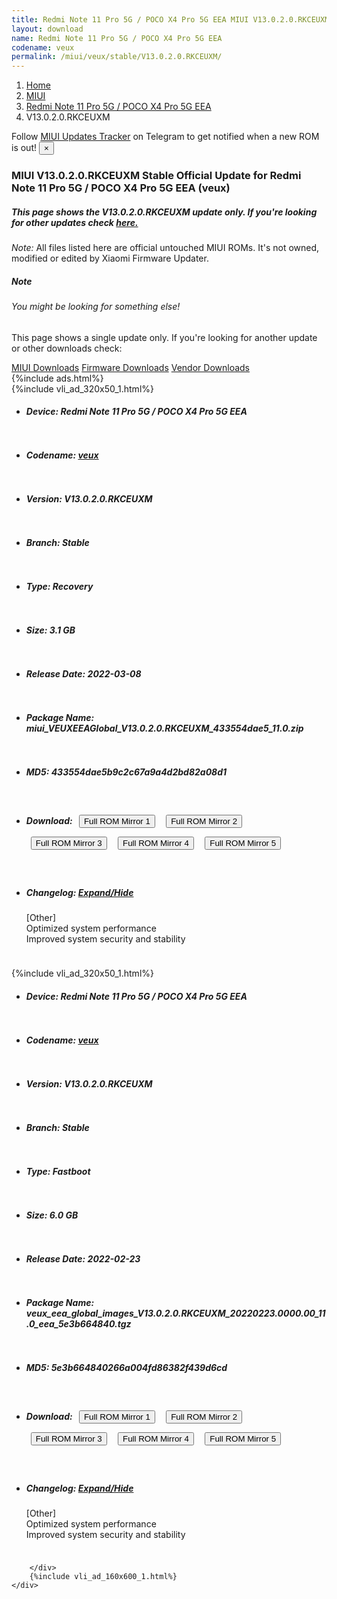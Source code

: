 ```yaml
---
title: Redmi Note 11 Pro 5G / POCO X4 Pro 5G EEA MIUI V13.0.2.0.RKCEUXM Update
layout: download
name: Redmi Note 11 Pro 5G / POCO X4 Pro 5G EEA
codename: veux
permalink: /miui/veux/stable/V13.0.2.0.RKCEUXM/
---
```

<nav aria-label="breadcrumb">
    <ol class="breadcrumb">
        <li class="breadcrumb-item"><a href="/">Home</a></li>
        <li class="breadcrumb-item"><a href="/miui/">MIUI</a></li>
        <li class="breadcrumb-item"><a href="/miui/veux/">Redmi Note 11 Pro 5G / POCO X4 Pro 5G EEA</a></li>
        <li class="breadcrumb-item active" aria-current="page">V13.0.2.0.RKCEUXM</li>
    </ol>
</nav>
<div class="alert alert-primary alert-dismissible fade show" role="alert">
    Follow <a href="https://t.me/MIUIUpdatesTracker" class="alert-link">MIUI Updates Tracker</a> on Telegram to get
    notified when a new ROM is out!
    <button type="button" class="close" data-dismiss="alert" aria-label="Close">
        <span aria-hidden="true">&times;</span>
    </button>
</div>
<div class="col-12 mx-auto">
    <h3 class="title bg-light p-2 rounded">MIUI V13.0.2.0.RKCEUXM Stable Official Update for Redmi Note 11 Pro 5G / POCO X4 Pro 5G EEA (veux)</h3>
    <h5>This page shows the V13.0.2.0.RKCEUXM update only. If you're looking for other updates check
        <a href="/miui/veux/">here.</a></h5>
    <p><i>Note: </i>All files listed here are official untouched MIUI ROMs.
        It's not owned, modified or edited by Xiaomi Firmware Updater.</p>
    <div class="card">
        <div class="card-body">
            <h5 class="card-title">Note</h5>
            <h6 class="card-subtitle mb-2 text-muted">You might be looking for something else!</h6>
            <p class="card-text">This page shows a single update only.
                If you're looking for another update or other downloads check:</p>
            <a href="/miui/" class="card-link">MIUI Downloads</a>
            <a href="/firmware/" class="card-link">Firmware Downloads</a>
            <a href="/vendor/" class="card-link">Vendor Downloads</a>
        </div>
    </div>
    {%include ads.html%}
    <div class="row justify-content-center">
        <div class="col-10" id="downloads">
                    <div class="card card-body">
            {%include vli_ad_320x50_1.html%}
            <ul class="list-unstyled">
                <li style="padding-bottom: 10px;">
                    <h5><b>Device: </b>Redmi Note 11 Pro 5G / POCO X4 Pro 5G EEA</h5>
                </li>
                <li style="padding-bottom: 10px;">
                    <h5><b>Codename: </b> <a href="/miui/veux/" target="_blank">veux</a> </h5>
                </li>
                <li style="padding-bottom: 10px;">
                    <h5><b>Version: </b>V13.0.2.0.RKCEUXM</h5>
                </li>
                <li style="padding-bottom: 10px;">
                    <h5><b>Branch: </b>Stable</h5>
                </li>
                <li style="padding-bottom: 10px;">
                    <h5><b>Type: </b>Recovery</h5>
                </li>
                <li style="padding-bottom: 10px;">
                    <h5><b>Size: </b>3.1 GB</h5>
                </li>
                <li style="padding-bottom: 10px;">
                    <h5><b>Release Date: </b>2022-03-08</h5>
                </li>
                <li style="padding-bottom: 10px;">
                    <h5><b>Package Name: </b><span id="filename" class="text-dark">miui_VEUXEEAGlobal_V13.0.2.0.RKCEUXM_433554dae5_11.0.zip</span></h5>
                </li>
                <li style="padding-bottom: 10px;">
                    <h5><b>MD5: </b><span id="md5" class="text-muted">433554dae5b9c2c67a9a4d2bd82a08d1</span></h5>
                </li>
                <li style="padding-bottom: 10px;">
                    <h5><b>Download: </b> <button type="button" id="download" class="btn btn-primary" style="margin: 7px;" onclick="window.open('https://cdn-ota.azureedge.net/V13.0.2.0.RKCEUXM/miui_VEUXEEAGlobal_V13.0.2.0.RKCEUXM_433554dae5_11.0.zip', '_blank');"><i class="fa fa-download"></i> Full ROM Mirror 1</button> <button type="button" id="download" class="btn btn-primary" style="margin: 7px;" onclick="window.open('https://cdnorg.d.miui.com/V13.0.2.0.RKCEUXM/miui_VEUXEEAGlobal_V13.0.2.0.RKCEUXM_433554dae5_11.0.zip', '_blank');"><i class="fa fa-download"></i> Full ROM Mirror 2</button> <button type="button" id="download" class="btn btn-primary" style="margin: 7px;" onclick="window.open('https://bn.d.miui.com/V13.0.2.0.RKCEUXM/miui_VEUXEEAGlobal_V13.0.2.0.RKCEUXM_433554dae5_11.0.zip', '_blank');"><i class="fa fa-download"></i> Full ROM Mirror 3</button> <button type="button" id="download" class="btn btn-primary" style="margin: 7px;" onclick="window.open('https://bigota.d.miui.com/V13.0.2.0.RKCEUXM/miui_VEUXEEAGlobal_V13.0.2.0.RKCEUXM_433554dae5_11.0.zip', '_blank');"><i class="fa fa-download"></i> Full ROM Mirror 4</button> <button type="button" id="download" class="btn btn-primary" style="margin: 7px;" onclick="window.open('https://hugeota.d.miui.com/V13.0.2.0.RKCEUXM/miui_VEUXEEAGlobal_V13.0.2.0.RKCEUXM_433554dae5_11.0.zip', '_blank');"><i class="fa fa-download"></i> Full ROM Mirror 5</button></h5>
                </li>
                <li style="padding-bottom: 10px;">
                    <h5><b>Changelog: </b><a href="#veux_1_changelog" data-toggle="collapse" role="button"
                            aria-expanded="false" aria-controls="veux_1_changelog"> <i class="fa fa-arrow-down"
                                aria-hidden="true"></i> Expand/Hide</a></h5>
                    <div class="collapse" id="veux_1_changelog">
                        <p id="changelog_text">[Other]<br>Optimized system performance<br>Improved system security and stability</p>
                    </div>
                </li>
            </ul>
        </div>
        <div class="card card-body">
            {%include vli_ad_320x50_1.html%}
            <ul class="list-unstyled">
                <li style="padding-bottom: 10px;">
                    <h5><b>Device: </b>Redmi Note 11 Pro 5G / POCO X4 Pro 5G EEA</h5>
                </li>
                <li style="padding-bottom: 10px;">
                    <h5><b>Codename: </b> <a href="/miui/veux/" target="_blank">veux</a> </h5>
                </li>
                <li style="padding-bottom: 10px;">
                    <h5><b>Version: </b>V13.0.2.0.RKCEUXM</h5>
                </li>
                <li style="padding-bottom: 10px;">
                    <h5><b>Branch: </b>Stable</h5>
                </li>
                <li style="padding-bottom: 10px;">
                    <h5><b>Type: </b>Fastboot</h5>
                </li>
                <li style="padding-bottom: 10px;">
                    <h5><b>Size: </b>6.0 GB</h5>
                </li>
                <li style="padding-bottom: 10px;">
                    <h5><b>Release Date: </b>2022-02-23</h5>
                </li>
                <li style="padding-bottom: 10px;">
                    <h5><b>Package Name: </b><span id="filename" class="text-dark">veux_eea_global_images_V13.0.2.0.RKCEUXM_20220223.0000.00_11.0_eea_5e3b664840.tgz</span></h5>
                </li>
                <li style="padding-bottom: 10px;">
                    <h5><b>MD5: </b><span id="md5" class="text-muted">5e3b664840266a004fd86382f439d6cd</span></h5>
                </li>
                <li style="padding-bottom: 10px;">
                    <h5><b>Download: </b> <button type="button" id="download" class="btn btn-primary" style="margin: 7px;" onclick="window.open('https://cdn-ota.azureedge.net/V13.0.2.0.RKCEUXM/veux_eea_global_images_V13.0.2.0.RKCEUXM_20220223.0000.00_11.0_eea_5e3b664840.tgz', '_blank');"><i class="fa fa-download"></i> Full ROM Mirror 1</button> <button type="button" id="download" class="btn btn-primary" style="margin: 7px;" onclick="window.open('https://cdnorg.d.miui.com/V13.0.2.0.RKCEUXM/veux_eea_global_images_V13.0.2.0.RKCEUXM_20220223.0000.00_11.0_eea_5e3b664840.tgz', '_blank');"><i class="fa fa-download"></i> Full ROM Mirror 2</button> <button type="button" id="download" class="btn btn-primary" style="margin: 7px;" onclick="window.open('https://bn.d.miui.com/V13.0.2.0.RKCEUXM/veux_eea_global_images_V13.0.2.0.RKCEUXM_20220223.0000.00_11.0_eea_5e3b664840.tgz', '_blank');"><i class="fa fa-download"></i> Full ROM Mirror 3</button> <button type="button" id="download" class="btn btn-primary" style="margin: 7px;" onclick="window.open('https://bigota.d.miui.com/V13.0.2.0.RKCEUXM/veux_eea_global_images_V13.0.2.0.RKCEUXM_20220223.0000.00_11.0_eea_5e3b664840.tgz', '_blank');"><i class="fa fa-download"></i> Full ROM Mirror 4</button> <button type="button" id="download" class="btn btn-primary" style="margin: 7px;" onclick="window.open('https://hugeota.d.miui.com/V13.0.2.0.RKCEUXM/veux_eea_global_images_V13.0.2.0.RKCEUXM_20220223.0000.00_11.0_eea_5e3b664840.tgz', '_blank');"><i class="fa fa-download"></i> Full ROM Mirror 5</button></h5>
                </li>
                <li style="padding-bottom: 10px;">
                    <h5><b>Changelog: </b><a href="#veux_2_changelog" data-toggle="collapse" role="button"
                            aria-expanded="false" aria-controls="veux_2_changelog"> <i class="fa fa-arrow-down"
                                aria-hidden="true"></i> Expand/Hide</a></h5>
                    <div class="collapse" id="veux_2_changelog">
                        <p id="changelog_text">[Other]<br>Optimized system performance<br>Improved system security and stability</p>
                    </div>
                </li>
            </ul>
        </div>

        </div>
        {%include vli_ad_160x600_1.html%}
    </div>
</div>
